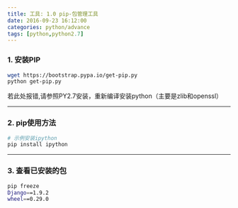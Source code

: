 ```yaml
---
title: 工具: 1.0 pip-包管理工具
date: 2016-09-23 16:12:00
categories: python/advance
tags: [python,python2.7]
---
```


### 1. 安装PIP
``` bash
wget https://bootstrap.pypa.io/get-pip.py
python get-pip.py
```
若此处报错,请参照PY2.7安装，重新编译安装python（主要是zlib和openssl）

---

### 2. pip使用方法
``` bash
# 示例安装ipython
pip install ipython
```

---

### 3. 查看已安装的包
``` bash
pip freeze
Django==1.9.2
wheel==0.29.0
```
